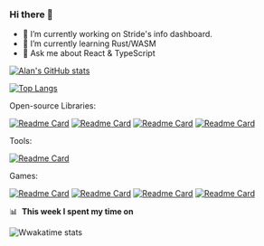 ### Hi there 👋

- 🔭 I’m currently working on Stride's info dashboard.
- 🌱 I’m currently learning Rust/WASM
- 💬 Ask me about React & TypeScript

<!--
**alanrsoares/alanrsoares** is a ✨ _special_ ✨ repository because its `README.md` (this file) appears on your GitHub profile.

Here are some ideas to get you started:

- 🔭 I’m currently working on ...
- 🌱 I’m currently learning ...
- 👯 I’m looking to collaborate on ...
- 🤔 I’m looking for help with ...
- 💬 Ask me about ...
- 📫 How to reach me: ...
- 😄 Pronouns: ...
- ⚡ Fun fact: ...
-->

[![Alan's GitHub stats](https://github-readme-stats.vercel.app/api?username=alanrsoares&theme=tokyonight#gh-light-mode-only)](https://github.com/alanrsoares?tab=repositories)


[![Top Langs](https://github-readme-stats.vercel.app/api/top-langs/?username=alanrsoares&langs_count=5&theme=tokyonight)](https://github.com/alanrsoares)

Open-source Libraries:

[![Readme Card](https://github-readme-stats.vercel.app/api/pin/?username=alanrsoares&repo=re-reduced&theme=tokyonight)](https://github.com/alanrsoares/re-reduced)
[![Readme Card](https://github-readme-stats.vercel.app/api/pin/?username=alanrsoares&repo=zustand-immer-store&theme=tokyonight)](https://github.com/alanrsoares/zustand-immer-store)
[![Readme Card](https://github-readme-stats.vercel.app/api/pin/?username=alanrsoares&repo=prelude-js&theme=tokyonight)](https://github.com/alanrsoares/prelude-js)
[![Readme Card](https://github-readme-stats.vercel.app/api/pin/?username=alanrsoares&repo=elementary&theme=tokyonight)](https://github.com/alanrsoares/elementary)

Tools:

[![Readme Card](https://github-readme-stats.vercel.app/api/pin/?username=alanrsoares&repo=greenbot&theme=tokyonight)](https://github.com/alanrsoares/greenbot)

Games:

[![Readme Card](https://github-readme-stats.vercel.app/api/pin/?username=alanrsoares&repo=weirdle&theme=tokyonight)](https://github.com/alanrsoares/weirdle)
[![Readme Card](https://github-readme-stats.vercel.app/api/pin/?username=alanrsoares&repo=ts-mines&theme=tokyonight)](https://github.com/alanrsoares/ts-mines)
[![Readme Card](https://github-readme-stats.vercel.app/api/pin/?username=alanrsoares&repo=react-snake&theme=tokyonight)](https://github.com/alanrsoares/react-snake)
[![Readme Card](https://github-readme-stats.vercel.app/api/pin/?username=alanrsoares&repo=rescript-game-of-life&theme=tokyonight)](https://github.com/alanrsoares/rescript-game-of-life)


📊 &nbsp;**This week I spent my time on**

![Wwakatime stats](https://github-readme-stats-taupe-two.vercel.app/api/wakatime?username=alanrsoares&hide_title=true&hide_border=true&langs_count=5&bg_color=00000000&text_color=777)
